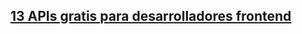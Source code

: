 ## [13 APIs gratis para desarrolladores frontend](https://platzi.com/blog/12-api-gratis-para-desarrolladores-frontend/)
